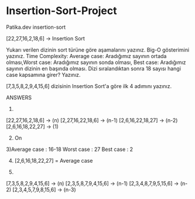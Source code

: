 # Insertion-Sort-Project
Patika.dev insertion-sort

[22,27,16,2,18,6] -> Insertion Sort

Yukarı verilen dizinin sort türüne göre aşamalarını yazınız.
Big-O gösterimini yazınız.
Time Complexity: Average case: Aradığımız sayının ortada olması,Worst case: Aradığımız sayının sonda olması, Best case: Aradığımız sayının dizinin en başında olması.
Dizi sıralandıktan sonra 18 sayısı hangi case kapsamına girer? Yazınız.


[7,3,5,8,2,9,4,15,6] dizisinin Insertion Sort'a göre ilk 4 adımını yazınız.

ANSWERS

1) 
[22,27,16,2,18,6] -> (n)
[2,27,16,22,18,6] -> (n-1)
[2,6,16,22,18,27] -> (n-2)
[2,6,16,18,22,27] -> (1)

2) On

3)Average case :  16-18
Worst case : 27
Best case : 2

4) [2,6,16,18,22,27] = Average case


6) 
[7,3,5,8,2,9,4,15,6] -> (n) 
[2,3,5,8,7,9,4,15,6] -> (n-1) 
[2,3,4,8,7,9,5,15,6] -> (n-2) 
[2,3,4,5,7,9,8,15,6] -> (n-3)

